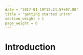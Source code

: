 ```yaml
---
date = "2017-01-19T12:24:57+07:00"
title = "getting started intro"
section_weight = 1
page_weight = 0
---
```


# Introduction